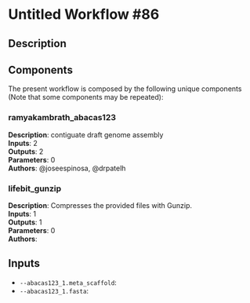 # Untitled Workflow #86

## Description



## Components

The present workflow is composed by the following unique components (Note that some components may be repeated):

### ramyakambrath_abacas123

**Description**: contiguate draft genome assembly\
**Inputs**: 2\
**Outputs**: 2\
**Parameters**: 0\
**Authors**: @joseespinosa, @drpatelh

### lifebit_gunzip

**Description**: Compresses the provided files with Gunzip.\
**Inputs**: 1\
**Outputs**: 1\
**Parameters**: 0\
**Authors**: 

## Inputs

- `--abacas123_1.meta_scaffold`: 
- `--abacas123_1.fasta`: 
